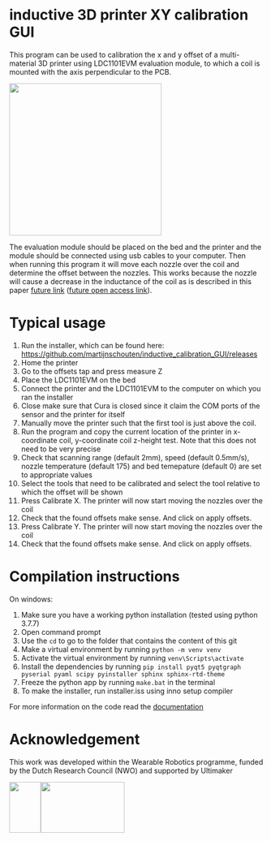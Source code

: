 # inductive 3D printer XY calibration GUI 
This program can be used to calibration the x and y offset of a multi-material 3D printer using LDC1101EVM evaluation module, to which a coil is mounted with the axis perpendicular to the PCB.

<img src="https://user-images.githubusercontent.com/6079002/137327595-4b70b5c3-cb55-4091-8608-67f0f5b063d4.jpg" width="300">

The evaluation module should be placed on the bed and the printer and the module should be connected using usb cables to your computer. Then when running this program it will move each nozzle over the coil and determine the offset between the nozzles. This works because the nozzle will cause a decrease in the inductance of the coil as is described in this paper [future link]() ([future open access link]()). 

# Typical usage
1. Run the installer, which can be found here: https://github.com/martijnschouten/inductive_calibration_GUI/releases
2. Home the printer
4. Go to the offsets tap and press measure Z
5. Place the LDC1101EVM on the bed
6. Connect the printer and the LDC1101EVM to the computer on which you ran the installer
7. Close make sure that Cura is closed since it claim the COM ports of the sensor and the printer for itself
8. Manually move the printer such that the first tool is just above the coil.
9. Run the program and copy the current location of the printer in x-coordinate coil, y-coordinate coil z-height test. Note that this does not need to be very precise
10. Check that scanning range (default 2mm), speed (default 0.5mm/s), nozzle temperature (default 175) and bed temepature (default 0) are set to appropriate values
11. Select the tools that need to be calibrated and select the tool relative to which the offset will be shown
12. Press Calibrate X. The printer will now start moving the nozzles over the coil
13. Check that the found offsets make sense. And click on apply offsets.
14. Press Calibrate Y. The printer will now start moving the nozzles over the coil
15. Check that the found offsets make sense. And click on apply offsets.

# Compilation instructions
On windows:
1. Make sure you have a working python installation (tested using python 3.7.7)
1. Open command prompt
1. Use the `cd` to go to the folder that contains the content of this git
1. Make a virtual environment by running `python -m venv venv`
1. Activate the virtual environment by running `venv\Scripts\activate`
1. Install the dependencies by running `pip install pyqt5 pyqtgraph pyserial pyaml scipy pyinstaller sphinx sphinx-rtd-theme`
1. Freeze the python app by running `make.bat` in the terminal
1. To make the installer, run installer.iss using inno setup compiler
 
For more information on the code read the [documentation](docs/build/latex/inductivecalibrationgui.pdf)
# Acknowledgement
This work was developed within the Wearable Robotics programme, funded by the Dutch Research Council (NWO) and supported by Ultimaker

<img src="https://user-images.githubusercontent.com/6079002/124443163-bd35c400-dd7d-11eb-9fe5-53c3def86459.jpg" width="62" height="100"><img src="https://user-images.githubusercontent.com/6079002/124443273-d3dc1b00-dd7d-11eb-9282-54c56e0f42db.png" width="165" height="100">
